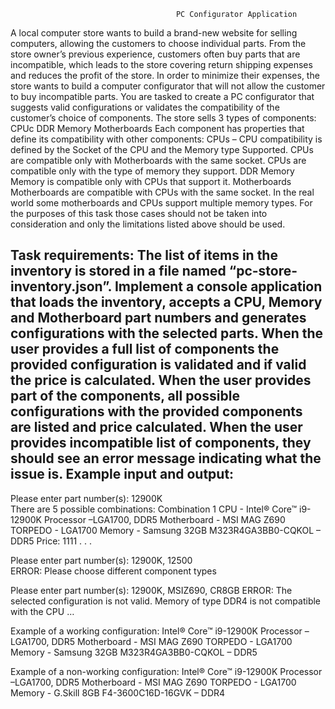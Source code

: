                                          PC Configurator Application

A local computer store wants to build a brand-new website for selling computers, allowing the customers to choose individual parts. From the store owner’s previous experience, customers often buy parts that are incompatible, which leads to the store covering return shipping expenses and reduces the profit of the store.
In order to minimize their expenses, the store wants to build a computer configurator that will not allow the customer to buy incompatible parts. 
You are tasked to create a PC configurator that suggests valid configurations or validates the compatibility of the customer’s choice of components.
The store sells 3 types of components:	
CPUс
DDR Memory
Motherboards
Each component has properties that define its compatibility with other components:
CPUs – CPU compatibility is defined by the Socket of the CPU and the Memory type Supported. 
CPUs are compatible only with Motherboards with the same socket.
CPUs are compatible only with the type of memory they support.
DDR Memory 
Memory is compatible only with CPUs that support it.
Motherboards
Motherboards are compatible with CPUs with the same socket.
In the real world some motherboards and CPUs support multiple memory types. For the purposes of this task those cases should not be taken into consideration and only the limitations listed above should be used. 

Task requirements:
The list of items in the inventory is stored in a file named “pc-store-inventory.json”.
Implement a console application that loads the inventory, accepts a CPU, Memory and Motherboard part numbers and generates configurations with the selected parts. 
When the user provides a full list of components the provided configuration is validated and if valid the price is calculated.
When the user provides part of the components, all possible configurations with the provided components are listed and price calculated.
When the user provides incompatible list of components, they should see an error message indicating what the issue is.
Example input and output:
--------------------------------------------------------------------------
  Please enter part number(s): 12900K  
  There are 5 possible combinations:
  Combination 1
  	CPU - Intel® Core™ i9-12900K Processor –LGA1700, DDR5
	Motherboard - MSI MAG Z690 TORPEDO - LGA1700
	Memory - Samsung 32GB M323R4GA3BB0-CQKOL – DDR5
      Price: 1111
. . . 

  Please enter part number(s): 12900K, 12500  
  ERROR: Please choose different component types
  
  Please enter part number(s): 12900K, MSIZ690, CR8GB
  ERROR: The selected configuration is not valid.
Memory of type DDR4 is not compatible with the CPU
…

Example of a working configuration: 
Intel® Core™ i9-12900K Processor – LGA1700, DDR5
Motherboard - MSI MAG Z690 TORPEDO - LGA1700
Memory - Samsung 32GB M323R4GA3BB0-CQKOL – DDR5

Example of a non-working configuration:
Intel® Core™ i9-12900K Processor –LGA1700, DDR5
Motherboard - MSI MAG Z690 TORPEDO - LGA1700
Memory - G.Skill 8GB F4-3600C16D-16GVK – DDR4
